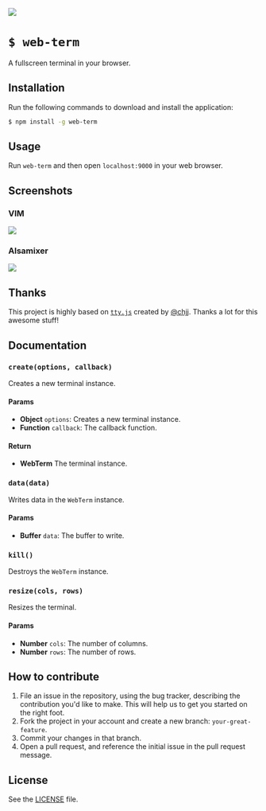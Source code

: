 ![](http://i.imgur.com/3kMJhvc.png)

# `$ web-term`
A fullscreen terminal in your browser.

## Installation
Run the following commands to download and install the application:

```sh
$ npm install -g web-term
```

## Usage
Run `web-term` and then open `localhost:9000` in your web browser.

## Screenshots

### VIM
![](http://i.imgur.com/49FTpfI.png)

### Alsamixer
![](http://i.imgur.com/rJbtLdi.jpg)

## Thanks
This project is highly based on [`tty.js`](https://github.com/chjj/tty.js) created by [@chjj](https://github.com/chjj). Thanks a lot for this awesome stuff!

## Documentation
### `create(options, callback)`
Creates a new terminal instance.

#### Params
- **Object** `options`: Creates a new terminal instance.
- **Function** `callback`: The callback function.

#### Return
- **WebTerm** The terminal instance.

### `data(data)`
Writes data in the `WebTerm` instance.

#### Params
- **Buffer** `data`: The buffer to write.

### `kill()`
Destroys the `WebTerm` instance.

### `resize(cols, rows)`
Resizes the terminal.

#### Params
- **Number** `cols`: The number of columns.
- **Number** `rows`: The number of rows.

## How to contribute
1. File an issue in the repository, using the bug tracker, describing the
   contribution you'd like to make. This will help us to get you started on the
   right foot.
2. Fork the project in your account and create a new branch:
   `your-great-feature`.
3. Commit your changes in that branch.
4. Open a pull request, and reference the initial issue in the pull request
   message.

## License
See the [LICENSE](./LICENSE) file.
